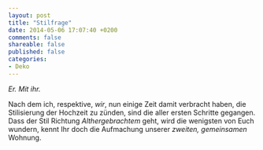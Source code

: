 ```yaml
---
layout: post
title: "Stilfrage"
date: 2014-05-06 17:07:40 +0200
comments: false
shareable: false
published: false
categories: 
- Deko
---
```


*Er. Mit ihr.*

 

Nach dem ich, respektive, *wir*, nun einige Zeit damit verbracht haben, die Stilisierung der Hochzeit zu zünden, sind die aller ersten Schritte gegangen. Dass der Stil Richtung *Althergebrachtem* geht, wird die wenigsten von Euch wundern, kennt Ihr doch die Aufmachung unserer *zweiten, gemeinsamen* Wohnung.

<!-- more -->